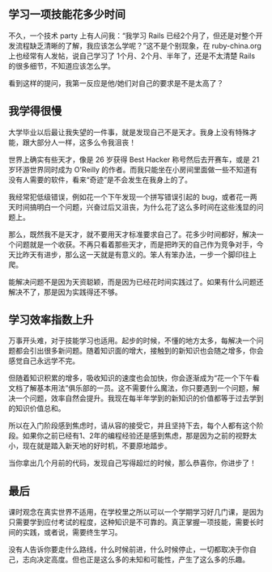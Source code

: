 
## 学习一项技能花多少时间


不久，一个技术 party 上有人问我：“我学习 Rails 已经2个月了，但还是对整个开发流程缺乏清晰的了解，我应该怎么学呢？”这不是个别现象，在 ruby-china.org 上也经常有人发帖，说自己学习了 1个月、2个月、半年了，还是不太清楚 Rails 的很多细节，不知道应该怎么学。

看到这样的提问，我第一反应是他/她们对自己的要求是不是太高了？

## 我学得很慢

大学毕业以后最让我失望的一件事，就是发现自己不是天才。我身上没有特殊才能，跟大部分人一样，这多么令我沮丧！

世界上确实有些天才，像是 26 岁获得 Best Hacker 称号然后去开赛车，或是 21 岁环游世界同时成为 O'Reilly 的作者。而我只能坐在小房间里面做一些不知道有没有人需要的软件，看来“奇迹”是不会发生在我身上的了。

我经常犯低级错误，例如花一个下午发现一个拼写错误引起的 bug，或者花一两天时间搞明白一个问题，兴奋过后又沮丧，为什么花了这么多时间在这些浅显的问题上。

那么，既然我不是天才，就不要用天才标准要求自己了。花多少时间都好，解决一个问题就是一个收获。不再只看着那些天才，而是把昨天的自己作为竞争对手，今天比昨天有进步，那么这一天就是有意义的。笨人有笨办法，一步一个脚印往上爬。

能解决问题不是因为天资聪颖，而是因为已经花时间实践过了。如果有什么问题还解决不了，那是因为实践得还不够。

## 学习效率指数上升

万事开头难，对于技能学习也适用。起步的时候，不懂的地方太多，每解决一个问题都会引出很多新问题。随着知识面的增大，接触到的新知识也会随之增多，你会感觉自己永远学不完。

但随着知识积累的增多，吸收知识的速度也会加快，你会逐渐成为“花一个下午看文档了解基本用法”俱乐部的一员。这不需要什么魔法，你只要遇到一个问题，解决一个问题，效率自然会提升。我现在每半年学到的新知识的价值都等于过去学到的知识价值总和。

所以在入门阶段感到焦虑时，请从容的接受它，并且坚持下去，每个人都有这个阶段。如果你之前已经有1、2年的编程经验还是感到焦虑，那是因为之前的视野太小，现在就是踏入新天地的好时机，不要原地踏步。

当你拿出几个月前的代码，发现自己写得超烂的时候，那么恭喜你，你进步了！

## 最后

课时观念在真实世界不适用，在学校里之所以可以一个学期学习好几门课，是因为只需要学到应付考试的程度，这种知识是不可靠的。真正掌握一项技能，需要长时间的实践，或者说，需要终生学习。

没有人告诉你要走什么路线，什么时候前进，什么时候停止，一切都取决于你自己，志向决定高度。但也正是这么多的未知和可能性，产生了这么多的乐趣。
